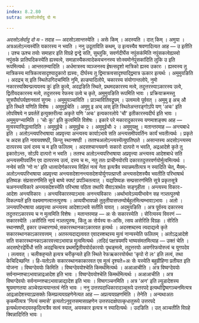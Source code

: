 ```yaml
---
index: 8.2.80
sutra: अदसोऽसेर्दादु दो मः

---
```

_अदसोऽसेर्दादु दो मः_ - तदाह — अदसोऽसान्तस्येति । असेः किम्  । अदस्यति । दात् किम्  । अमुया । अत्रअलोऽन्त्यस्ये॑ति यकारस्य न भवति । ननु उदूताविति कथम्, उ इत्यस्यैव श्रवणादित्यत आह — उ इतीति । उश्च ऊश्च तयोः समाहार इति विग्रहे द्वन्द्वे सति, सुब्लुकि, सवर्णदीर्घेस नपुंसक॑मिति नपुंसकत्वेह्यस्वो नपुंसके प्रातिपदिकस्ये॑ति ह्यस्वत्वे, समाहास्यैकत्वादेकवचननस्य सोःस्वमोर्नपुंसका॑दिति लुकि उ इति रूपमित्यर्थः । आन्तरतम्यादिति । अर्धमात्रस्य व्यञ्जनस्य ईषत्सदृशो मात्रिको ह्यस्व उकारः । ह्यस्वस्य तु मात्रिकस्य मात्रिकत्वसादृश्यादुकारो ह्यस्वः, दीर्घस्य तु द्विमात्रत्वसादृश्याद्द्विमात्र ऊकार इत्यर्थः । अमुमुयङिति । अदद्रच् स् इति स्थितेउगिदचा॑मिति नुमि, हल्ङ्यादिलोपे, चकारस्य संयोगान्तलोपे, नुमो नकारस्यक्विन्प्रत्ययस्य कुः॑ इति कुत्वे, अदद्रङिति स्थिते, प्रथमदकारस्य मत्वे, तदुत्तरस्याऽकारस्य उत्वे, द्वितीयदकारस्य मत्वे, तदुत्तरस्य रेफस्य उत्वे च कृते, अमुमुयङिति रूपमिति भावः । प्रक्रियाक्रमस्तु सूत्रपौर्वापर्यज्ञानवतां सुगमः । अमुमुयञ्चाविति । प्राञ्चावितिवद्रूपम् । उत्वमत्वे पूर्ववत् । अमुमु इ अच् औ इति स्थिते यणिति विशेषः । अमुमुईचेति । अमुमु इ अच् अस् इति स्थितेअन्तरङ्गोऽपि यण् 'अचः' इति लोपविषये न प्रवर्तते॑ इत्युक्तरीत्या अकृते यणि 'अचः' इत्यकारलोपे 'चौ' इतीकारस्यदीर्घ इति भावः । अमुमुयग्भ्यामिति । 'चोः कुः' इति कुत्वमिति विशेषः । इकारे परे मकारादुकारस्य यणमाशङ्क्य आह — मुत्वस्यासिद्धत्वादिति । अमुमुईचे । अमुमुईचः २ । अमुमुईचौः २ । अमुमुयक्षु । मतान्तरमाह — अन्त्यबाधे इति । अलोऽन्त्यपरिभाषाया अप्रवृत्त्या अन्त्यस्य कार्याऽभावे सति अन्त्यसमीपवर्तिनः कार्यं भवतीत्यर्थः । प्रकृते च अदस इति नावयवषष्ठी, किन्तु स्थानषष्ठी । ततश्चअलोऽन्त्यस्ये॑त्युपतिष्ठते । असान्तस्य अदसोऽन्त्यस्य दात्परस्य उत्वं दस्य च म इति फलितम् । अदसश्चान्त्यवर्णः सकारो दात्परो न भवति, अद्रआदेशे कृते तु इकारोऽन्तः, सोऽपि दात्परो न भवति । ततश्च अलोऽन्त्यपरिभाषाया अप्रवृत्त्या अन्त्यस्य आदेशबाधे सति अन्त्यसमीपवर्तिन एव दात्परस्य उत्वं, दस्य च मः, नतु ततः प्राचीनयोरपि दकारतदुत्तरवर्णयोर्मुत्वमित्यर्थः । नन्वेवं सति 'णो नः' इति धात्वादेर्णकारस्य विहितं नत्वं नेता इत्यत्रैव स्यान्नमतीत्यत्र न स्यादिति चेत्, मैवम्-अलोऽन्त्यपरिभाषाया अप्रवृत्त्या अन्त्यसदेशानन्त्यसदेशयोर्युगपत्प्राप्तौ अन्त्यसदेशस्यैव भवतीति परिभाषार्थ इतिष्यङः संप्रसारण॑मिति सूत्रे बाष्ये स्पष्टं प्रपञ्चितत्वात् । यद्यपिष्यङः सम्प्रसारण॑मिति सूत्रे प्रकृतसूत्रे चअनन्त्यविकारे अन्त्यसदेशस्ये॑ति परिभाषा पठिता तथापि सैवाऽत्रार्थतः सङ्गृहीता । अन्त्यस्य विकारः-आदेशः अन्त्यविकारः । अन्त्यविकारस्याऽभावः अनन्त्यविकारः ।अर्थाभावेऽव्ययीभावेन सह नञ्तत्पुरुषो विकल्प्यते॑ इति वक्ष्यमाणत्वात्तत्पुरुषः । अव्ययीभावपक्षे तुतृतीयासप्तम्योर्बहुल॑मित्यम्भावाऽभावः । अलो ।ञन्त्यपरिभाषाया अप्रवृत्त्या अन्त्यस्य आदेशाऽभावे सतीति यावत् । अदमुयङिति । अत्र पूर्वस्य दकारस्य तदुत्तराऽकारस्य च न मुत्वमिति विशेषः । मतान्तरमाह — अः सेः सकारस्येति । सेरित्यस्य विवरणं — सकारस्येति ।असे॑रिति नायं नञ्तत्पुरुषः, किंतु अः सेर्यस्य स-असिः, त्सय असेरिति विग्रहः । सेरिति स्थानषष्ठी, इकार उच्चारणार्थः,सकारस्थानकाऽकारवत इत्यर्थः । अदस्शब्दस्य त्यदाद्यत्वे कृते सकारस्थानकाऽकारवत्त्वम् । अतस्त्यदाद्यत्ववत एवादस्शब्दस्य मुत्वं नान्यस्येति फलितम् । अतोऽद्रआदेशे सति सकारस्थानकाऽकारवत्त्वाऽभावान्न मुत्वमित्यर्थः ।तदिदं पक्षत्रयमपि भाष्यसंमतमित्याह — उक्तं चेति । अदसष्टेरद्रेर्विधौ सति अदद्रचित्यत्र प्रथमद्वितीययोर्दकारयोः पृथङ्मत्वे, तदुत्तरयोः अवर्णरेफयोरुत्वं च युगपदेव । लत्ववत् । चलीक्लृप्यते इत्यत्र चरीकृप्यते इति स्थिते रेफऋकारयोर्यथा 'कृपो रो लः' इति लत्वं, तथा केचिदिच्छन्ति । हि-यतोऽसेः सकारस्थानकाकारवत एव मुत्वं दृश्यते=अः सेः यस्येति बहुव्रीहिणा प्रतीयत इति योजना । विष्वग्देवयोः किमिति । विष्वग्देवयोश्चेति किमर्थमित्यर्थः । अआआचीति । अत्र विष्वग्देवयोः सर्वनाम्नश्चाऽभावान्नाद्रआदेश इति भावः । विष्वग्देवयोश्चेति किमर्थमित्यर्थः । अआआचीति । अत्र विष्वग्देवयोः सर्वनाम्नश्चाऽभावान्नाद्यादेश इति भावः । विष्वगञ्चनमिति । अत्र 'अन' इति ल्युडादेशस्य श्रूयमाणतया अञ्चेरप्रत्ययान्तत्वं नेति भावः । ननु उत्तरपदाधिकारादञ्चुरूपे उत्तरपदे इत्यर्थाद्विष्वगञ्चनमित्यत्र आद्रआदेशस्याऽप्रसक्तेः किमप्रत्ययग्रहणेनेत्यत आह — अप्रत्ययग्रहणमिति । तेनेति । अन्यथाअतः कृकमी॑त्यत्र 'नित्यं समासे' इत्यतोऽनुवृत्तसमासग्रहणेन उत्तरपदाक्षेपात्कृधातुरूपे उत्तरपदे इत्यर्थलाभादयस्कृदित्यत्रैव सत्वं स्यात्, अयस्कार इत्यत्र न स्यादित्यर्थः । उदङिति । उत् अञ्चतीति विग्रहे क्विन्नादिरिति भावः । 